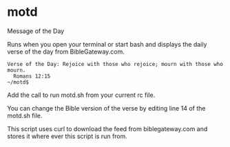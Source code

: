 motd
====

Message of the Day

Runs when you open your terminal or start bash and displays the daily verse of
the day from BibleGateway.com.

````
Verse of the Day: Rejoice with those who rejoice; mourn with those who
mourn.
  Romans 12:15
~/motd$
````
 
Add the call to run motd.sh from your current rc file.

You can change the Bible version of the verse by editing line 14 of the motd.sh
file.

This script uses curl to download the feed from biblegateway.com and stores it
where ever this script is run from.
